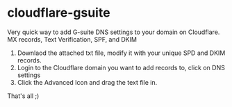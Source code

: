 # cloudflare-gsuite
Very quick way to add G-suite DNS settings to your domain on Cloudflare. MX records, Text Verification, SPF, and DKIM

1. Downlaod the attached txt file, modify it with your unique SPD and DKIM records.
2. Login to the Cloudflare domain you want to add records to, click on DNS settings
3. Click the Advanced Icon and drag the text file in.

That's all ;)

